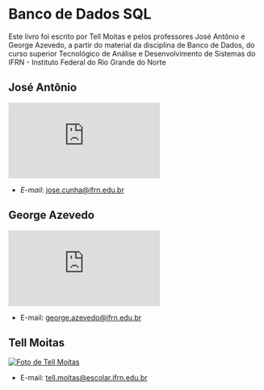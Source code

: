 # Banco de Dados SQL

Este livro foi escrito por Tell Moitas e pelos professores José Antônio e George Azevedo, a partir do material da disciplina de Banco de Dados, do curso superior Tecnológico de Análise e Desenvolvimento de Sistemas do IFRN - Instituto Federal do Rio Grande do Norte

## José Antônio

![](http://diatinf.ifrn.edu.br/lib/exe/fetch.php?w=180&tok=76b76c&media=pessoal:jose-antonio.jpg)

* _E-mail_: [jose.cunha@ifrn.edu.br](mailto:jose.cunha@ifrn.edu.br)

## George Azevedo

[![Foto de George Azevedo ](http://diatinf.ifrn.edu.br/prof/lib/exe/fetch.php?w=150&tok=d95aa3&media=user:277438:george.jpg)](http://diatinf.ifrn.edu.br/prof/lib/exe/detail.php?id=user%3A277438&media=user:277438:george.jpg)

* E-mail: [george.azevedo@ifrn.edu.br](mailto:george.azevedo@ifrn.edu.br)

## Tell Moitas

[![Foto de Tell Moitas ](https://avatars2.githubusercontent.com/u/16861645?s=280&v=4)](https://avatars2.githubusercontent.com/u/16861645?s=280&v=4)

* E-mail: [tell.moitas@escolar.ifrn.edu.br](mailto:tell.moitas@escolar.ifrn.edu.br)

